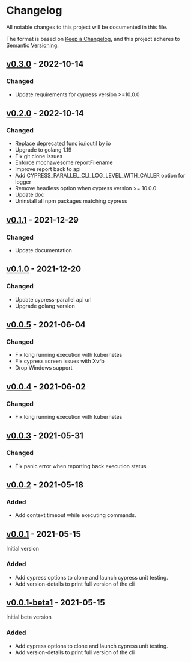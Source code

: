 # Changelog
All notable changes to this project will be documented in this file.

The format is based on [Keep a Changelog](https://keepachangelog.com/en/1.0.0/),
and this project adheres to [Semantic Versioning](https://semver.org/spec/v2.0.0.html).

## [v0.3.0](https://github.com/Lord-Y/cypress-parallel-cli/releases/tag/v0.3.0) - 2022-10-14

### Changed
- Update requirements for cypress version >=10.0.0

## [v0.2.0](https://github.com/Lord-Y/cypress-parallel-cli/releases/tag/v0.2.0) - 2022-10-14

### Changed
- Replace deprecated func io/ioutil by io
- Upgrade to golang 1.19
- Fix git clone issues
- Enforce mochawesome reportFilename
- Improve report back to api
- Add CYPRESS_PARALLEL_CLI_LOG_LEVEL_WITH_CALLER option for logger
- Remove headless option when cypress version >= 10.0.0
- Update doc
- Uninstall all npm packages matching cypress

## [v0.1.1](https://github.com/Lord-Y/cypress-parallel-cli/releases/tag/v0.1.0) - 2021-12-29

### Changed
- Update documentation

## [v0.1.0](https://github.com/Lord-Y/cypress-parallel-cli/releases/tag/v0.1.0) - 2021-12-20

### Changed
- Update cypress-parallel api url
- Upgrade golang version

## [v0.0.5](https://github.com/Lord-Y/cypress-parallel-cli/releases/tag/v0.0.5) - 2021-06-04

### Changed
- Fix long running execution with kubernetes
- Fix cypress screen issues with Xvfb
- Drop Windows support

## [v0.0.4](https://github.com/Lord-Y/cypress-parallel-cli/releases/tag/v0.0.4) - 2021-06-02

### Changed
- Fix long running execution with kubernetes

## [v0.0.3](https://github.com/Lord-Y/cypress-parallel-cli/releases/tag/v0.0.3) - 2021-05-31

### Changed
- Fix panic error when reporting back execution status

## [v0.0.2](https://github.com/Lord-Y/cypress-parallel-cli/releases/tag/v0.0.2) - 2021-05-18

### Added
- Add context timeout while executing commands.

## [v0.0.1](https://github.com/Lord-Y/cypress-parallel-cli/releases/tag/v0.0.1) - 2021-05-15

Initial version

### Added
- Add cypress options to clone and launch cypress unit testing.
- Add version-details to print full version of the cli

## [v0.0.1-beta1](https://github.com/Lord-Y/cypress-parallel-cli/releases/tag/v0.0.1-beta1) - 2021-05-15

Initial beta version

### Added
- Add cypress options to clone and launch cypress unit testing.
- Add version-details to print full version of the cli
